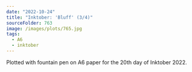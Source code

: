 ```yaml
---
date: "2022-10-24"
title: "Inktober: 'Bluff' (3/4)"
sourceFolder: 763
image: /images/plots/765.jpg
tags:
  - A6
  - inktober
---
```


Plotted with fountain pen on A6 paper for the 20th day of Inktober 2022.

